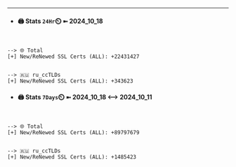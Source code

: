 

---
- #### 🖨️ **Stats** `24Hr`⏲️ ➼ 2024_10_18
```console


--> 🌐 Total
[+] New/ReNewed SSL Certs (ALL): +22431427


--> 🇷🇺 ru_ccTLDs
[+] New/ReNewed SSL Certs (ALL): +343623

```

- #### 🖨️ **Stats** `7Days`⏲️ ➼ 2024_10_18 <--> 2024_10_11
```console


--> 🌐 Total
[+] New/ReNewed SSL Certs (ALL): +89797679


--> 🇷🇺 ru_ccTLDs
[+] New/ReNewed SSL Certs (ALL): +1485423

```


